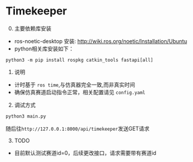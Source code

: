 # Timekeeper

0. 主要依赖库安装
- ros-noetic-desktop 安装: http://wiki.ros.org/noetic/Installation/Ubuntu
- python相关库安装如下：
```
python3 -m pip install rospkg catkin_tools fastapi[all]
```

1. 说明
- 计时基于 `ros time`,与仿真器完全一致,而非真实时间
- 确保仿真赛道启动指令正常，相关配置请见 `config.yaml`

2. 调试方式
```sh
python3 main.py 
```
随后往`http://127.0.0.1:8000/api/timekeeper`发送GET请求

3. TODO
- 目前默认测试赛道id=0，后续更改接口，请求需要带有赛道id